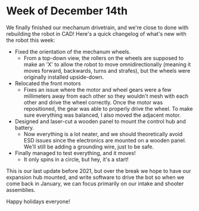 # Week of December 14th

We finally finished our mechanum drivetrain, and we're close to done with rebuilding the robot in CAD! Here's a quick changelog of what's new with the robot this week:

* Fixed the orientation of the mechanum wheels.
  * From a top-down view, the rollers on the wheels are supposed to make an 'X' to allow the robot to move omnidirectionally (meaning it moves forward, backwards, turns and strafes), but the wheels were originally installed upside-down.  
* Relocated the front motors
  * Fixes an issue where the motor and wheel gears were a few millimeters away from each other so they wouldn't mesh with each other and drive the wheel correctly. Once the motor was repositioned, the gear was able to properly drive the wheel. To make sure everything was balanced, I also moved the adjacent motor.
* Designed and laser-cut a wooden panel to mount the control hub and battery. 
  * Now everything is a lot neater, and we should theoretically avoid ESD issues since the electronics are mounted on a wooden panel. We'll still be adding a grounding wire, just to be safe.
* Finally managed to test everything, and it moves!
  * It only spins in a circle, but hey, it's a start! 

This is our last update before 2021, but over the break we hope to have our expansion hub mounted, and write software to drive the bot so when we come back in January, we can focus primarily on our intake and shooter assemblies. 

Happy holidays everyone! 
